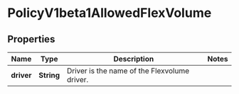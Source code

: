
# PolicyV1beta1AllowedFlexVolume

## Properties
Name | Type | Description | Notes
------------ | ------------- | ------------- | -------------
**driver** | **String** | Driver is the name of the Flexvolume driver. | 



